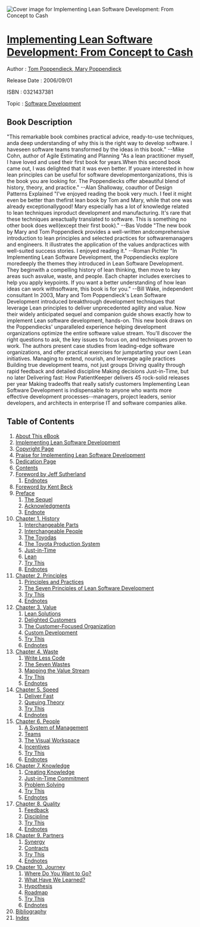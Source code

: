 ![Cover image for Implementing Lean Software Development: From Concept to Cash](https://imgdetail.ebookreading.net/cover/cover/software_development/EB0321437381.jpg)

[Implementing Lean Software Development: From Concept to Cash](https://ebookreading.net/view/book/Implementing+Lean+Software+Development%3A+From+Concept+to+Cash-EB0321437381_1.html "Implementing Lean Software Development: From Concept to Cash")
====================================================================================================================

Author : [Tom Poppendieck](https://ebookreading.net/search/author/Tom+Poppendieck),[ Mary Poppendieck](https://ebookreading.net/search/author/+Mary+Poppendieck)

Release Date : 2006/09/01

ISBN : 0321437381

Topic : [Software Development](https://ebookreading.net/search/category/software-development)

Book Description
-----------------

"This remarkable book combines practical advice, ready-to-use techniques, anda deep understanding of why this is the right way to develop software. I haveseen software teams transformed by the ideas in this book."
--Mike Cohn, author of Agile Estimating and Planning
"As a lean practitioner myself, I have loved and used their first book for years.When this second book came out, I was delighted that it was even better. If youare interested in how lean principles can be useful for software developmentorganizations, this is the book you are looking for. The Poppendiecks offer abeautiful blend of history, theory, and practice."
--Alan Shalloway, coauthor of Design Patterns Explained
"I've enjoyed reading the book very much. I feel it might even be better than thefirst lean book by Tom and Mary, while that one was already exceptionallygood! Mary especially has a lot of knowledge related to lean techniques inproduct development and manufacturing. It's rare that these techniques areactually translated to software. This is something no other book does well(except their first book)."
--Bas Vodde
"The new book by Mary and Tom Poppendieck provides a well-written andcomprehensive introduction to lean principles and selected practices for softwaremanagers and engineers. It illustrates the application of the values andpractices with well-suited success stories. I enjoyed reading it."
--Roman Pichler
"In Implementing Lean Software Development, the Poppendiecks explore moredeeply the themes they introduced in Lean Software Development. They beginwith a compelling history of lean thinking, then move to key areas such asvalue, waste, and people. Each chapter includes exercises to help you apply keypoints. If you want a better understanding of how lean ideas can work withsoftware, this book is for you."
--Bill Wake, independent consultant
In 2003, Mary and Tom Poppendieck's Lean Software Development introduced breakthrough development techniques that leverage Lean principles to deliver unprecedented agility and value. Now their widely anticipated sequel and companion guide shows exactly how to implement Lean software development, hands-on.
This new book draws on the Poppendiecks' unparalleled experience helping development organizations optimize the entire software value stream. You'll discover the right questions to ask, the key issues to focus on, and techniques proven to work. The authors present case studies from leading-edge software organizations, and offer practical exercises for jumpstarting your own Lean initiatives.
Managing to extend, nourish, and leverage agile practices
Building true development teams, not just groups
Driving quality through rapid feedback and detailed discipline
Making decisions Just-in-Time, but no later
Delivering fast: How PatientKeeper delivers 45 rock-solid releases per year
Making tradeoffs that really satisfy customers
Implementing Lean Software Development is indispensable to anyone who wants more effective development processes--managers, project leaders, senior developers, and architects in enterprise IT and software companies alike. 
              
Table of Contents
-----------------

1. [About This eBook](https://ebookreading.net/view/book/Implementing+Lean+Software+Development%3A+From+Concept+to+Cash-EB0321437381_2.html)
1. [Implementing Lean Software Development](https://ebookreading.net/view/book/Implementing+Lean+Software+Development%3A+From+Concept+to+Cash-EB0321437381_3.html)
1. [Copyright Page](https://ebookreading.net/view/book/Implementing+Lean+Software+Development%3A+From+Concept+to+Cash-EB0321437381_4.html)
1. [Praise for Implementing Lean Software Development](https://ebookreading.net/view/book/Implementing+Lean+Software+Development%3A+From+Concept+to+Cash-EB0321437381_5.html)
1. [Dedication Page](https://ebookreading.net/view/book/Implementing+Lean+Software+Development%3A+From+Concept+to+Cash-EB0321437381_7.html)
1. [Contents](https://ebookreading.net/view/book/Implementing+Lean+Software+Development%3A+From+Concept+to+Cash-EB0321437381_8.html)
1. [Foreword by Jeff Sutherland](https://ebookreading.net/view/book/Implementing+Lean+Software+Development%3A+From+Concept+to+Cash-EB0321437381_9.html)
    1. [Endnotes](https://ebookreading.net/view/book/Implementing+Lean+Software+Development%3A+From+Concept+to+Cash-EB0321437381_9.html#pref03lev1sec1)
1. [Foreword by Kent Beck](https://ebookreading.net/view/book/Implementing+Lean+Software+Development%3A+From+Concept+to+Cash-EB0321437381_10.html)
1. [Preface](https://ebookreading.net/view/book/Implementing+Lean+Software+Development%3A+From+Concept+to+Cash-EB0321437381_11.html)
    1. [The Sequel](https://ebookreading.net/view/book/Implementing+Lean+Software+Development%3A+From+Concept+to+Cash-EB0321437381_11.html#pref05lev1sec1)
    1. [Acknowledgments](https://ebookreading.net/view/book/Implementing+Lean+Software+Development%3A+From+Concept+to+Cash-EB0321437381_11.html#pref05lev1sec2)
    1. [Endnote](https://ebookreading.net/view/book/Implementing+Lean+Software+Development%3A+From+Concept+to+Cash-EB0321437381_11.html#pref05lev1sec3)
1. [Chapter 1. History](https://ebookreading.net/view/book/Implementing+Lean+Software+Development%3A+From+Concept+to+Cash-EB0321437381_12.html)
    1. [Interchangeable Parts](https://ebookreading.net/view/book/Implementing+Lean+Software+Development%3A+From+Concept+to+Cash-EB0321437381_12.html#ch01lev1sec1)
    1. [Interchangeable People](https://ebookreading.net/view/book/Implementing+Lean+Software+Development%3A+From+Concept+to+Cash-EB0321437381_12.html#ch01lev1sec2)
    1. [The Toyodas](https://ebookreading.net/view/book/Implementing+Lean+Software+Development%3A+From+Concept+to+Cash-EB0321437381_12.html#ch01lev1sec3)
    1. [The Toyota Production System](https://ebookreading.net/view/book/Implementing+Lean+Software+Development%3A+From+Concept+to+Cash-EB0321437381_12.html#ch01lev1sec4)
    1. [Just-in-Time](https://ebookreading.net/view/book/Implementing+Lean+Software+Development%3A+From+Concept+to+Cash-EB0321437381_12.html#ch01lev1sec5)
    1. [Lean](https://ebookreading.net/view/book/Implementing+Lean+Software+Development%3A+From+Concept+to+Cash-EB0321437381_12.html#ch01lev1sec6)
    1. [Try This](https://ebookreading.net/view/book/Implementing+Lean+Software+Development%3A+From+Concept+to+Cash-EB0321437381_12.html#ch01lev1sec7)
    1. [Endnotes](https://ebookreading.net/view/book/Implementing+Lean+Software+Development%3A+From+Concept+to+Cash-EB0321437381_12.html#ch01lev1sec8)
1. [Chapter 2. Principles](https://ebookreading.net/view/book/Implementing+Lean+Software+Development%3A+From+Concept+to+Cash-EB0321437381_13.html)
    1. [Principles and Practices](https://ebookreading.net/view/book/Implementing+Lean+Software+Development%3A+From+Concept+to+Cash-EB0321437381_13.html#ch02lev1sec1)
    1. [The Seven Principles of Lean Software Development](https://ebookreading.net/view/book/Implementing+Lean+Software+Development%3A+From+Concept+to+Cash-EB0321437381_13.html#ch02lev1sec2)
    1. [Try This](https://ebookreading.net/view/book/Implementing+Lean+Software+Development%3A+From+Concept+to+Cash-EB0321437381_13.html#ch02lev1sec3)
    1. [Endnotes](https://ebookreading.net/view/book/Implementing+Lean+Software+Development%3A+From+Concept+to+Cash-EB0321437381_13.html#ch02lev1sec4)
1. [Chapter 3. Value](https://ebookreading.net/view/book/Implementing+Lean+Software+Development%3A+From+Concept+to+Cash-EB0321437381_14.html)
    1. [Lean Solutions](https://ebookreading.net/view/book/Implementing+Lean+Software+Development%3A+From+Concept+to+Cash-EB0321437381_14.html#ch03lev1sec1)
    1. [Delighted Customers](https://ebookreading.net/view/book/Implementing+Lean+Software+Development%3A+From+Concept+to+Cash-EB0321437381_14.html#ch03lev1sec2)
    1. [The Customer-Focused Organization](https://ebookreading.net/view/book/Implementing+Lean+Software+Development%3A+From+Concept+to+Cash-EB0321437381_14.html#ch03lev1sec3)
    1. [Custom Development](https://ebookreading.net/view/book/Implementing+Lean+Software+Development%3A+From+Concept+to+Cash-EB0321437381_14.html#ch03lev1sec4)
    1. [Try This](https://ebookreading.net/view/book/Implementing+Lean+Software+Development%3A+From+Concept+to+Cash-EB0321437381_14.html#ch03lev1sec5)
    1. [Endnotes](https://ebookreading.net/view/book/Implementing+Lean+Software+Development%3A+From+Concept+to+Cash-EB0321437381_14.html#ch03lev1sec6)
1. [Chapter 4. Waste](https://ebookreading.net/view/book/Implementing+Lean+Software+Development%3A+From+Concept+to+Cash-EB0321437381_15.html)
    1. [Write Less Code](https://ebookreading.net/view/book/Implementing+Lean+Software+Development%3A+From+Concept+to+Cash-EB0321437381_15.html#ch04lev1sec1)
    1. [The Seven Wastes](https://ebookreading.net/view/book/Implementing+Lean+Software+Development%3A+From+Concept+to+Cash-EB0321437381_15.html#ch04lev1sec2)
    1. [Mapping the Value Stream](https://ebookreading.net/view/book/Implementing+Lean+Software+Development%3A+From+Concept+to+Cash-EB0321437381_15.html#ch04lev1sec3)
    1. [Try This](https://ebookreading.net/view/book/Implementing+Lean+Software+Development%3A+From+Concept+to+Cash-EB0321437381_15.html#ch04lev1sec4)
    1. [Endnotes](https://ebookreading.net/view/book/Implementing+Lean+Software+Development%3A+From+Concept+to+Cash-EB0321437381_15.html#ch04lev1sec5)
1. [Chapter 5. Speed](https://ebookreading.net/view/book/Implementing+Lean+Software+Development%3A+From+Concept+to+Cash-EB0321437381_16.html)
    1. [Deliver Fast](https://ebookreading.net/view/book/Implementing+Lean+Software+Development%3A+From+Concept+to+Cash-EB0321437381_16.html#ch05lev1sec1)
    1. [Queuing Theory](https://ebookreading.net/view/book/Implementing+Lean+Software+Development%3A+From+Concept+to+Cash-EB0321437381_16.html#ch05lev1sec2)
    1. [Try This](https://ebookreading.net/view/book/Implementing+Lean+Software+Development%3A+From+Concept+to+Cash-EB0321437381_16.html#ch05lev1sec3)
    1. [Endnotes](https://ebookreading.net/view/book/Implementing+Lean+Software+Development%3A+From+Concept+to+Cash-EB0321437381_16.html#ch05lev1sec4)
1. [Chapter 6. People](https://ebookreading.net/view/book/Implementing+Lean+Software+Development%3A+From+Concept+to+Cash-EB0321437381_17.html)
    1. [A System of Management](https://ebookreading.net/view/book/Implementing+Lean+Software+Development%3A+From+Concept+to+Cash-EB0321437381_17.html#ch06lev1sec1)
    1. [Teams](https://ebookreading.net/view/book/Implementing+Lean+Software+Development%3A+From+Concept+to+Cash-EB0321437381_17.html#ch06lev1sec2)
    1. [The Visual Workspace](https://ebookreading.net/view/book/Implementing+Lean+Software+Development%3A+From+Concept+to+Cash-EB0321437381_17.html#ch06lev1sec3)
    1. [Incentives](https://ebookreading.net/view/book/Implementing+Lean+Software+Development%3A+From+Concept+to+Cash-EB0321437381_17.html#ch06lev1sec4)
    1. [Try This](https://ebookreading.net/view/book/Implementing+Lean+Software+Development%3A+From+Concept+to+Cash-EB0321437381_17.html#ch06lev1sec5)
    1. [Endnotes](https://ebookreading.net/view/book/Implementing+Lean+Software+Development%3A+From+Concept+to+Cash-EB0321437381_17.html#ch06lev1sec6)
1. [Chapter 7. Knowledge](https://ebookreading.net/view/book/Implementing+Lean+Software+Development%3A+From+Concept+to+Cash-EB0321437381_18.html)
    1. [Creating Knowledge](https://ebookreading.net/view/book/Implementing+Lean+Software+Development%3A+From+Concept+to+Cash-EB0321437381_18.html#ch07lev1sec1)
    1. [Just-in-Time Commitment](https://ebookreading.net/view/book/Implementing+Lean+Software+Development%3A+From+Concept+to+Cash-EB0321437381_18.html#ch07lev1sec2)
    1. [Problem Solving](https://ebookreading.net/view/book/Implementing+Lean+Software+Development%3A+From+Concept+to+Cash-EB0321437381_18.html#ch07lev1sec3)
    1. [Try This](https://ebookreading.net/view/book/Implementing+Lean+Software+Development%3A+From+Concept+to+Cash-EB0321437381_18.html#ch07lev1sec4)
    1. [Endnotes](https://ebookreading.net/view/book/Implementing+Lean+Software+Development%3A+From+Concept+to+Cash-EB0321437381_18.html#ch07lev1sec5)
1. [Chapter 8. Quality](https://ebookreading.net/view/book/Implementing+Lean+Software+Development%3A+From+Concept+to+Cash-EB0321437381_19.html)
    1. [Feedback](https://ebookreading.net/view/book/Implementing+Lean+Software+Development%3A+From+Concept+to+Cash-EB0321437381_19.html#ch08lev1sec1)
    1. [Discipline](https://ebookreading.net/view/book/Implementing+Lean+Software+Development%3A+From+Concept+to+Cash-EB0321437381_19.html#ch08lev1sec2)
    1. [Try This](https://ebookreading.net/view/book/Implementing+Lean+Software+Development%3A+From+Concept+to+Cash-EB0321437381_19.html#ch08lev1sec3)
    1. [Endnotes](https://ebookreading.net/view/book/Implementing+Lean+Software+Development%3A+From+Concept+to+Cash-EB0321437381_19.html#ch08lev1sec4)
1. [Chapter 9. Partners](https://ebookreading.net/view/book/Implementing+Lean+Software+Development%3A+From+Concept+to+Cash-EB0321437381_20.html)
    1. [Synergy](https://ebookreading.net/view/book/Implementing+Lean+Software+Development%3A+From+Concept+to+Cash-EB0321437381_20.html#ch09lev1sec1)
    1. [Contracts](https://ebookreading.net/view/book/Implementing+Lean+Software+Development%3A+From+Concept+to+Cash-EB0321437381_20.html#ch09lev1sec2)
    1. [Try This](https://ebookreading.net/view/book/Implementing+Lean+Software+Development%3A+From+Concept+to+Cash-EB0321437381_20.html#ch09lev1sec3)
    1. [Endnotes](https://ebookreading.net/view/book/Implementing+Lean+Software+Development%3A+From+Concept+to+Cash-EB0321437381_20.html#ch09lev1sec4)
1. [Chapter 10. Journey](https://ebookreading.net/view/book/Implementing+Lean+Software+Development%3A+From+Concept+to+Cash-EB0321437381_21.html)
    1. [Where Do You Want to Go?](https://ebookreading.net/view/book/Implementing+Lean+Software+Development%3A+From+Concept+to+Cash-EB0321437381_21.html#ch10lev1sec1)
    1. [What Have We Learned?](https://ebookreading.net/view/book/Implementing+Lean+Software+Development%3A+From+Concept+to+Cash-EB0321437381_21.html#ch10lev1sec2)
    1. [Hypothesis](https://ebookreading.net/view/book/Implementing+Lean+Software+Development%3A+From+Concept+to+Cash-EB0321437381_21.html#ch10lev1sec3)
    1. [Roadmap](https://ebookreading.net/view/book/Implementing+Lean+Software+Development%3A+From+Concept+to+Cash-EB0321437381_21.html#ch10lev1sec4)
    1. [Try This](https://ebookreading.net/view/book/Implementing+Lean+Software+Development%3A+From+Concept+to+Cash-EB0321437381_21.html#ch10lev1sec5)
    1. [Endnotes](https://ebookreading.net/view/book/Implementing+Lean+Software+Development%3A+From+Concept+to+Cash-EB0321437381_21.html#ch10lev1sec6)
1. [Bibliography](https://ebookreading.net/view/book/Implementing+Lean+Software+Development%3A+From+Concept+to+Cash-EB0321437381_22.html)
1. [Index](https://ebookreading.net/view/book/Implementing+Lean+Software+Development%3A+From+Concept+to+Cash-EB0321437381_23.html)
